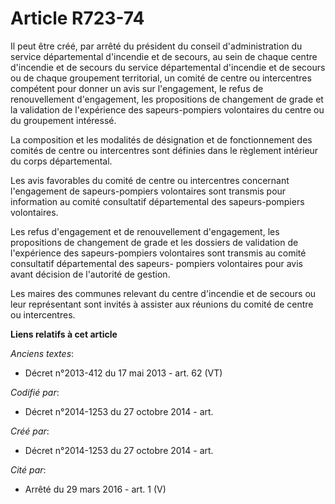 # Article R723-74

Il peut être créé, par arrêté du président du conseil d'administration du service départemental d'incendie et de secours, au
sein de chaque centre d'incendie et de secours du service départemental d'incendie et de secours ou de chaque groupement
territorial, un comité de centre ou intercentres compétent pour donner un avis sur l'engagement, le refus de renouvellement
d'engagement, les propositions de changement de grade et la validation de l'expérience des sapeurs-pompiers volontaires du
centre ou du groupement intéressé.

La composition et les modalités de désignation et de fonctionnement des comités de centre ou intercentres sont définies dans
le règlement intérieur du corps départemental.

Les avis favorables du comité de centre ou intercentres concernant l'engagement de sapeurs-pompiers volontaires sont transmis
pour information au comité consultatif départemental des sapeurs-pompiers volontaires.

Les refus d'engagement et de renouvellement d'engagement, les propositions de changement de grade et les dossiers de
validation de l'expérience des sapeurs-pompiers volontaires sont transmis au comité consultatif départemental des sapeurs-
pompiers volontaires pour avis avant décision de l'autorité de gestion.

Les maires des communes relevant du centre d'incendie et de secours ou leur représentant sont invités à assister aux réunions
du comité de centre ou intercentres.

**Liens relatifs à cet article**

_Anciens textes_:

  - Décret n°2013-412 du 17 mai 2013 - art. 62 (VT)

_Codifié par_:

  - Décret n°2014-1253 du 27 octobre 2014 - art.

_Créé par_:

  - Décret n°2014-1253 du 27 octobre 2014 - art.

_Cité par_:

  - Arrêté du 29 mars 2016 - art. 1 (V)
